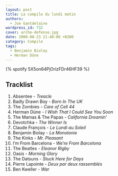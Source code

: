 ```yaml
---
layout: post
title: La compile du lundi matin
authors:
  - Joe Gantdelaine
wordpress_id: 732
cover: arche-defense.jpg
date: 2008-08-23 21:40:00 +0200
category: Compile
tags:
  - Benjamin Biolay
  - Herman Düne
---
```


{% spotify 5X5on64PjOrizFDr46HF39 %}

## Tracklist

1. Absentee - _Treacle_
1. Badly Drawn Boy - _Born In The UK_
1. The Zombies - _Care of Cell 44_
1. Herman Düne - _I Wish That I Could See You Soon_
1. The Mamas & The Papas - _California Dreamin’_
1. Devotchka - _The Winner Is_
1. Claude François - _Le Lundi au Soleil_
1. Benjamin Biolay - _La Monotonie_
1. The Kinks - _Mr. Pleasant_
1. I’m From Barcelona - _We’re From Barcelona_
1. The Beatles - _Eleanor Rigby_
1. Oasis - _Morning Glory_
1. The Datsuns - _Stuck Here for Days_
1. Pierre Lapointe - _Deux par deux rassemblés_
1. Ben Kweller - _War_
